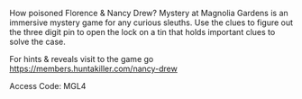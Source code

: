 How poisoned Florence & Nancy Drew? Mystery at Magnolia Gardens is an immersive mystery game for any curious sleuths. Use the clues to figure out the three digit pin to open the lock on a tin that holds important clues to solve the case.

For hints & reveals visit to the game go <a href="https://members.huntakiller.com/nancy-drew">https://members.huntakiller.com/nancy-drew</a>

Access Code: MGL4
